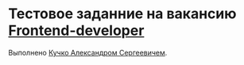 # Тестовое заданние на вакансию [Frontend-developer]('https://krasnoyarsk.hh.ru/vacancy/71906742?hhtmFrom=chat')

Выполнено [Кучко Александром Сергеевичем]('https://krasnoyarsk.hh.ru/resume/6c61db51ff07ce8bfe0039ed1f72374a4c5643').